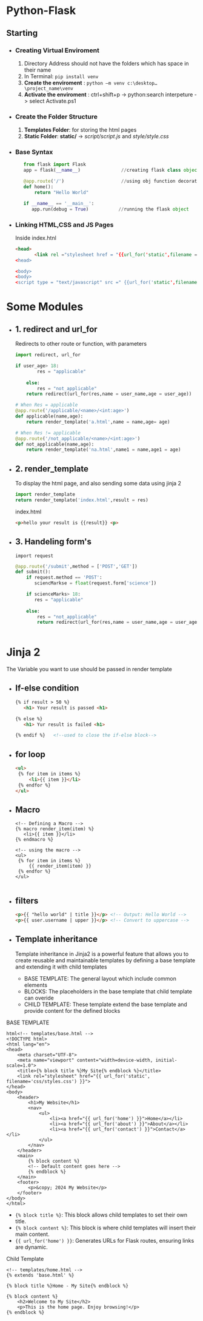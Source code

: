 # Python-Flask
##  Starting
 - ### Creating Virtual Enviroment
   1. Directory Address should not have the folders which has space in their name
   2. In Terminal:  `pip install venv`
   3. **Create the enviroment** :  `python –m venv c:\desktop…\project_name\venv`
   4. **Activate the enviroment** : ctrl+shift+p  -> python:search interpeture -> select Activate.ps1
      
 -  ### Create the Folder Structure
     1. **Templates Folder**: for storing the html pages
     2. **Static Folder**:  __static/__  ->  _script/script.js_ and _style/style.css_
   
 - ### Base Syntax
   ```python
      from flask import Flask
      app = flask(__name__)               //creating flask class object
   
      @app.route('/')                     //using obj function decorator
      def home():
          return "Hello World"
   
      if __name__ == '__main__':          
         app.run(debug = True)           //running the flask object
   ```

  - ### Linking HTML,CSS and JS Pages
    Inside index.htnl
    ```html
    <head>
           <link rel ="stylesheet href = "{{url_for('static',filename = 'css.style.css}}" >
    <head>

    <body>
    <body>
    <script type = "text/javascript" src =" {{url_for('static',filename = 'script/script.js')}} "> </script>
    
    ```

# Some Modules

 - ## 1. redirect and url_for
      Redirects to other route or function, with parameters
      ```python
      import redirect, url_for
      
      if user_age> 18:
              res = "applicable"    
              
          else:
              res = "not_applicable"   
          return redirect(url_for(res,name = user_name,age = user_age))
      
      # When Res = applicable
      @app.route('/applicable/<name>/<int:age>')
      def applicable(name,age):
          return render_template('a.html',name = name,age= age)
      
      # When Res != applicable
      @app.route('/not_applicable/<name>/<int:age>')
      def not_applicable(name,age):
          return render_template('na.html',name1 = name,age1 = age)
      
      ```

 - ## 2. render_template
      To display the html page, and also sending some data using jinja 2
      ```python
      import render_template
      return render_template('index.html',result = res)
      ```
      
      index.html
      ```html
      <p>hello your result is {{result}} <p>
      ```


 - ## 3. Handeling form's
      `import request`  
      
      ```python
      @app.route('/submit',method = ['POST','GET'])
      def submit():
          if request.method == 'POST':
             sciencMarkse = float(request.form['science'])
   
          if scienceMarks> 18:
             res = "applicable"    
           
          else:
              res = "not_applicable"   
              return redirect(url_for(res,name = user_name,age = user_age))
          
      ``` 

# Jinja 2
  The Variable you want to use should be passed in render template
 - ## If-else condition
   ```html
   {% if result > 50 %}
      <h1> Your result is passed <h1>

   {% else %}
      <h1> Yur result is failed <h1>

   {% endif %}   <!--used to close the if-else block-->
   
   ```
 - ## for loop
   ```html
   <ul>
    {% for item in items %}
        <li>{{ item }}</li>
    {% endfor %}
   </ul>
     ```
 - ## Macro
   ```
   <!-- Defining a Macro -->
   {% macro render_item(item) %}
      <li>{{ item }}</li>
   {% endmacro %}

   <!-- using the macro -->
   <ul>
    {% for item in items %}
        {{ render_item(item) }}
    {% endfor %}
   </ul>


   ```

    
 - ## filters
   ```html
   <p>{{ "hello world" | title }}</p> <!-- Output: Hello World -->
   <p>{{ user.username | upper }}</p> <!-- Convert to uppercase -->
   ```

 - ## Template inheritance
   Template inheritance in Jinja2 is a powerful feature that allows you to create 
   reusable and maintainable templates by defining a base template and extending it 
   with child templates

   - BASE TEMPLATE: The general layout which include common elements
   - BLOCKS: The placeholders in the base template that child template can overide
   - CHILD TEMPLATE: These template extend the base template and provide content for the defined blocks

  BASE TEMPLATE
   ```
   html<!-- templates/base.html -->
   <!DOCTYPE html>
   <html lang="en">
   <head>
       <meta charset="UTF-8">
       <meta name="viewport" content="width=device-width, initial-scale=1.0">
       <title>{% block title %}My Site{% endblock %}</title>
       <link rel="stylesheet" href="{{ url_for('static', filename='css/styles.css') }}">
   </head>
   <body>
       <header>
           <h1>My Website</h1>
           <nav>
               <ul>
                   <li><a href="{{ url_for('home') }}">Home</a></li>
                   <li><a href="{{ url_for('about') }}">About</a></li>
                   <li><a href="{{ url_for('contact') }}">Contact</a></li>
               </ul>
           </nav>
       </header>
       <main>
           {% block content %}
           <!-- Default content goes here -->
           {% endblock %}
       </main>
       <footer>
           <p>&copy; 2024 My Website</p>
       </footer>
   </body>
   </html>

   ```
  - `{% block title %}`: This block allows child templates to set their own title.
  - `{% block content %}`: This block is where child templates will insert their main content.
  - `{{ url_for('home') }}`: Generates URLs for Flask routes, ensuring links are dynamic.

Child Template
```
<!-- templates/home.html -->
{% extends 'base.html' %}

{% block title %}Home - My Site{% endblock %}

{% block content %}
    <h2>Welcome to My Site</h2>
    <p>This is the home page. Enjoy browsing!</p>
{% endblock %}

```
   
